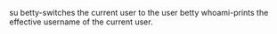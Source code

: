su betty-switches the current user to the user betty
whoami-prints the effective username of the current user.


